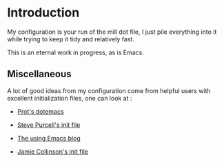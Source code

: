 # Introduction

My configuration is your run of the mill dot file, I just pile everything into
it while trying to keep it tidy and relatively fast. 

This is an eternal work in progress, as is Emacs. 

## Miscellaneous

A lot of good ideas from my configuration come from helpful users
with excellent initialization files, one can look at : 

- [Prot's dotemacs](https://protesilaos.com/dotemacs/)

- [Steve Purcell's init file](https://github.com/purcell/emacs.d)

- [The using Emacs blog](https://cestlaz.github.io/stories/emacs/)

- [Jamie Collinson's init file](https://jamiecollinson.com/blog/my-emacs-config/)




